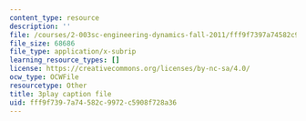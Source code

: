 ```yaml
---
content_type: resource
description: ''
file: /courses/2-003sc-engineering-dynamics-fall-2011/fff9f7397a74582c9972c5908f728a36_Fo-Y6kEMURk.vtt
file_size: 68686
file_type: application/x-subrip
learning_resource_types: []
license: https://creativecommons.org/licenses/by-nc-sa/4.0/
ocw_type: OCWFile
resourcetype: Other
title: 3play caption file
uid: fff9f739-7a74-582c-9972-c5908f728a36
---
```

